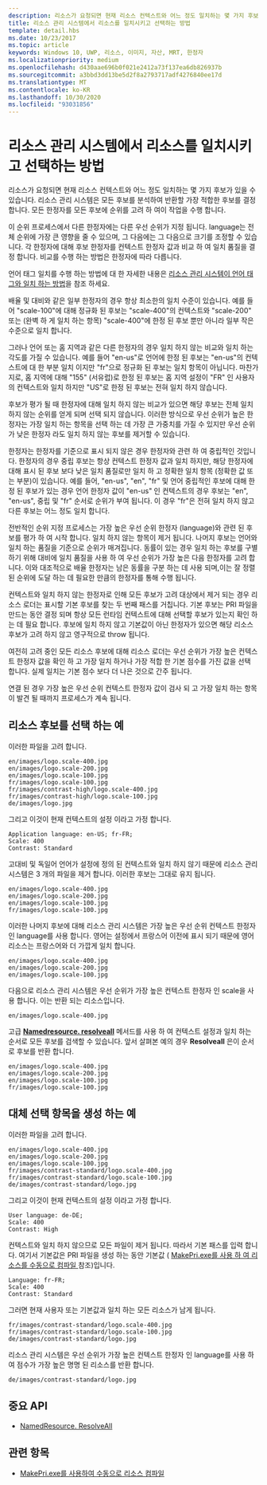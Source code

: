 ```yaml
---
description: 리소스가 요청되면 현재 리소스 컨텍스트와 어느 정도 일치하는 몇 가지 후보가 있을 수 있습니다. 리소스 관리 시스템은 모든 후보를 분석하여 반환할 가장 적합한 후보를 결정합니다. 이 문서에서는 이 프로세스를 자세히 설명하고 예제를 제공합니다.
title: 리소스 관리 시스템에서 리소스를 일치시키고 선택하는 방법
template: detail.hbs
ms.date: 10/23/2017
ms.topic: article
keywords: Windows 10, UWP, 리소스, 이미지, 자산, MRT, 한정자
ms.localizationpriority: medium
ms.openlocfilehash: d430aae696b0f021e2412a73f137ea6db826937b
ms.sourcegitcommit: a3bbd3dd13be5d2f8a2793717adf4276840ee17d
ms.translationtype: MT
ms.contentlocale: ko-KR
ms.lasthandoff: 10/30/2020
ms.locfileid: "93031856"
---
```

# <a name="how-the-resource-management-system-matches-and-chooses-resources"></a>리소스 관리 시스템에서 리소스를 일치시키고 선택하는 방법
리소스가 요청되면 현재 리소스 컨텍스트와 어느 정도 일치하는 몇 가지 후보가 있을 수 있습니다. 리소스 관리 시스템은 모든 후보를 분석하여 반환할 가장 적합한 후보를 결정합니다. 모든 한정자를 모든 후보에 순위를 고려 하 여이 작업을 수행 합니다.

이 순위 프로세스에서 다른 한정자에는 다른 우선 순위가 지정 됩니다. language는 전체 순위에 가장 큰 영향을 줄 수 있으며, 그 다음에는 그 다음으로 크기를 조정할 수 있습니다. 각 한정자에 대해 후보 한정자를 컨텍스트 한정자 값과 비교 하 여 일치 품질을 결정 합니다. 비교를 수행 하는 방법은 한정자에 따라 다릅니다.

언어 태그 일치를 수행 하는 방법에 대 한 자세한 내용은 [리소스 관리 시스템이 언어 태그와 일치 하는 방법](how-rms-matches-lang-tags.md)을 참조 하세요.

배율 및 대비와 같은 일부 한정자의 경우 항상 최소한의 일치 수준이 있습니다. 예를 들어 "scale-100"에 대해 정규화 된 후보는 "scale-400"의 컨텍스트와 "scale-200" 또는 (완벽 하 게 일치 하는 항목) "scale-400"에 한정 된 후보 뿐만 아니라 일부 작은 수준으로 일치 합니다.

그러나 언어 또는 홈 지역과 같은 다른 한정자의 경우 일치 하지 않는 비교와 일치 하는 각도를 가질 수 있습니다. 예를 들어 "en-us"로 언어에 한정 된 후보는 "en-us"의 컨텍스트에 대 한 부분 일치 이지만 "fr"으로 정규화 된 후보는 일치 항목이 아닙니다. 마찬가지로, 홈 지역에 대해 "155" (서유럽)로 한정 된 후보는 홈 지역 설정이 "FR" 인 사용자의 컨텍스트와 일치 하지만 "US"로 한정 된 후보는 전혀 일치 하지 않습니다.

후보가 평가 될 때 한정자에 대해 일치 하지 않는 비교가 있으면 해당 후보는 전체 일치 하지 않는 순위를 얻게 되며 선택 되지 않습니다. 이러한 방식으로 우선 순위가 높은 한정자는 가장 일치 하는 항목을 선택 하는 데 가장 큰 가중치를 가질 수 있지만 우선 순위가 낮은 한정자 라도 일치 하지 않는 후보를 제거할 수 있습니다.

한정자는 한정자를 기준으로 표시 되지 않은 경우 한정자와 관련 하 여 중립적인 것입니다. 한정자의 경우 중립 후보는 항상 컨텍스트 한정자 값과 일치 하지만, 해당 한정자에 대해 표시 된 후보 보다 낮은 일치 품질로만 일치 하 고 정확한 일치 항목 (정확한 값 또는 부분)이 있습니다. 예를 들어, "en-us", "en", "fr" 및 언어 중립적인 후보에 대해 한정 된 후보가 있는 경우 언어 한정자 값이 "en-us" 인 컨텍스트의 경우 후보는 "en", "en-us", 중립 및 "fr" 순서로 순위가 부여 됩니다. 이 경우 "fr"은 전혀 일치 하지 않고 다른 후보는 어느 정도 일치 합니다.

전반적인 순위 지정 프로세스는 가장 높은 우선 순위 한정자 (language)와 관련 된 후보를 평가 하 여 시작 합니다. 일치 하지 않는 항목이 제거 됩니다. 나머지 후보는 언어와 일치 하는 품질을 기준으로 순위가 매겨집니다. 동률이 있는 경우 일치 하는 후보를 구별 하기 위해 대비에 일치 품질을 사용 하 여 우선 순위가 가장 높은 다음 한정자를 고려 합니다. 이와 대조적으로 배율 한정자는 남은 동률을 구분 하는 데 사용 되며,이는 잘 정렬 된 순위에 도달 하는 데 필요한 만큼의 한정자를 통해 수행 됩니다.

컨텍스트와 일치 하지 않는 한정자로 인해 모든 후보가 고려 대상에서 제거 되는 경우 리소스 로더는 표시할 기본 후보를 찾는 두 번째 패스를 거칩니다. 기본 후보는 PRI 파일을 만드는 동안 결정 되며 항상 모든 런타임 컨텍스트에 대해 선택할 후보가 있는지 확인 하는 데 필요 합니다. 후보에 일치 하지 않고 기본값이 아닌 한정자가 있으면 해당 리소스 후보가 고려 하지 않고 영구적으로 throw 됩니다.

여전히 고려 중인 모든 리소스 후보에 대해 리소스 로더는 우선 순위가 가장 높은 컨텍스트 한정자 값을 확인 하 고 가장 일치 하거나 가장 적합 한 기본 점수를 가진 값을 선택 합니다. 실제 일치는 기본 점수 보다 더 나은 것으로 간주 됩니다.

연결 된 경우 가장 높은 우선 순위 컨텍스트 한정자 값이 검사 되 고 가장 일치 하는 항목이 발견 될 때까지 프로세스가 계속 됩니다.

## <a name="example-of-choosing-a-resource-candidate"></a>리소스 후보를 선택 하는 예
이러한 파일을 고려 합니다.

```console
en/images/logo.scale-400.jpg
en/images/logo.scale-200.jpg
en/images/logo.scale-100.jpg  
fr/images/logo.scale-100.jpg
fr/images/contrast-high/logo.scale-400.jpg
fr/images/contrast-high/logo.scale-100.jpg
de/images/logo.jpg
```

그리고 이것이 현재 컨텍스트의 설정 이라고 가정 합니다.

```console
Application language: en-US; fr-FR;
Scale: 400
Contrast: Standard
```

고대비 및 독일어 언어가 설정에 정의 된 컨텍스트와 일치 하지 않기 때문에 리소스 관리 시스템은 3 개의 파일을 제거 합니다. 이러한 후보는 그대로 유지 됩니다.

```console
en/images/logo.scale-400.jpg
en/images/logo.scale-200.jpg
en/images/logo.scale-100.jpg  
fr/images/logo.scale-100.jpg
```

이러한 나머지 후보에 대해 리소스 관리 시스템은 가장 높은 우선 순위 컨텍스트 한정자 인 language를 사용 합니다. 영어는 설정에서 프랑스어 이전에 표시 되기 때문에 영어 리소스는 프랑스어와 더 가깝게 일치 합니다.

```console
en/images/logo.scale-400.jpg
en/images/logo.scale-200.jpg
en/images/logo.scale-100.jpg  
```

다음으로 리소스 관리 시스템은 우선 순위가 가장 높은 컨텍스트 한정자 인 scale을 사용 합니다. 이는 반환 되는 리소스입니다.

```console
en/images/logo.scale-400.jpg
```

고급 [**Namedresource. resolveall**](/uwp/api/windows.applicationmodel.resources.core.namedresource.resolveall?branch=live) 메서드를 사용 하 여 컨텍스트 설정과 일치 하는 순서로 모든 후보를 검색할 수 있습니다. 앞서 살펴본 예의 경우 **Resolveall** 은이 순서로 후보를 반환 합니다.

```console
en/images/logo.scale-400.jpg
en/images/logo.scale-200.jpg
en/images/logo.scale-100.jpg  
fr/images/logo.scale-100.jpg
```

## <a name="example-of-producing-a-fallback-choice"></a>대체 선택 항목을 생성 하는 예
이러한 파일을 고려 합니다.

```console
en/images/logo.scale-400.jpg
en/images/logo.scale-200.jpg
en/images/logo.scale-100.jpg  
fr/images/contrast-standard/logo.scale-400.jpg
fr/images/contrast-standard/logo.scale-100.jpg
de/images/contrast-standard/logo.jpg
```

그리고 이것이 현재 컨텍스트의 설정 이라고 가정 합니다.

```console
User language: de-DE;
Scale: 400
Contrast: High
```

컨텍스트와 일치 하지 않으므로 모든 파일이 제거 됩니다. 따라서 기본 패스를 입력 합니다. 여기서 기본값은 PRI 파일을 생성 하는 동안 기본값 ( [MakePri.exe를 사용 하 여 리소스를 수동으로 컴파일 ](compile-resources-manually-with-makepri.md)참조)입니다.

```console
Language: fr-FR;
Scale: 400
Contrast: Standard
```

그러면 현재 사용자 또는 기본값과 일치 하는 모든 리소스가 남게 됩니다.

```console
fr/images/contrast-standard/logo.scale-400.jpg
fr/images/contrast-standard/logo.scale-100.jpg
de/images/contrast-standard/logo.jpg
```

리소스 관리 시스템은 우선 순위가 가장 높은 컨텍스트 한정자 인 language를 사용 하 여 점수가 가장 높은 명명 된 리소스를 반환 합니다.

```console
de/images/contrast-standard/logo.jpg
```

## <a name="important-apis"></a>중요 API
* [NamedResource. ResolveAll](/uwp/api/windows.applicationmodel.resources.core.namedresource.resolveall?branch=live)

## <a name="related-topics"></a>관련 항목
* [MakePri.exe를 사용하여 수동으로 리소스 컴파일](compile-resources-manually-with-makepri.md)
